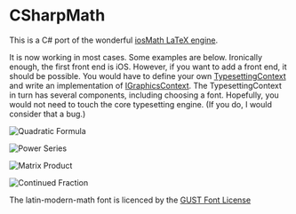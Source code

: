# CSharpMath
This is a C# port of the wonderful [iosMath LaTeX engine](https://github.com/kostub/iosMath).

It is now working in most cases. Some examples are below. Ironically enough, the first front end is iOS. However, if you want to add a front end, it should be possible. You would have to define your own [TypesettingContext](https://github.com/verybadcat/CSharpMath/blob/master/CSharpMath/FrontEnd/TypesettingContext.cs) and write an implementation of [IGraphicsContext](https://github.com/verybadcat/CSharpMath/blob/master/CSharpMath/FrontEnd/IGraphicsContext.cs). The TypesettingContext in turn has several components, including choosing a font. Hopefully, you would not need to touch the core typesetting engine. (If you do, I would consider that a bug.)

![Quadratic Formula](https://github.com/verybadcat/CSharpMath/blob/master/CSharpMath/RenderedSamples/Quadratic%20Formula.png)

![Power Series](https://github.com/verybadcat/CSharpMath/blob/master/CSharpMath/RenderedSamples/PowerSeries.png)

![Matrix Product](https://github.com/verybadcat/CSharpMath/blob/master/CSharpMath/RenderedSamples/MatrixProduct.png)

![Continued Fraction](https://github.com/verybadcat/CSharpMath/blob/master/CSharpMath/RenderedSamples/ContinuedFraction.png)

The latin-modern-math font is licenced by the [GUST Font License](./fonts/GUST-FONT-LICENSE.txt)
